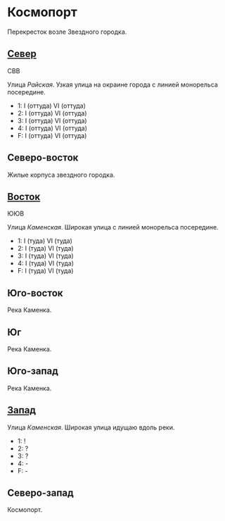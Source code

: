 # Космопорт

Перекресток возле Звездного городка.

## [Север](./585015.md)

СВВ

Улица *Райская*.
Узкая улица на окраине города с линией монорельса посередине.

* 1:    I (оттуда)  VI (оттуда)
* 2:    I (оттуда)  VI (оттуда)
* 3:    I (оттуда)  VI (оттуда)
* 4:    I (оттуда)  VI (оттуда)
* F:    I (оттуда)  VI (оттуда)

## Северо-восток

Жилые корпуса звездного городка.

## [Восток](./590020.md)

ЮЮВ

Улица *Каменская*.
Широкая улица с линией монорельса посередине.

* 1:    I (туда)    VI (туда)
* 2:    I (туда)    VI (туда)
* 3:    I (туда)    VI (туда)
* 4:    I (туда)    VI (туда)
* F:    I (туда)    VI (туда)

## Юго-восток

Река Каменка.

## Юг

Река Каменка.

## Юго-запад

Река Каменка.

## [Запад](./560020.md)

Улица *Каменская*.
Широкая улица идущаю вдоль реки.

* 1:    !
* 2:    ?
* 3:    ?
* 4:    -
* F:    -

## Северо-запад

Космопорт.
